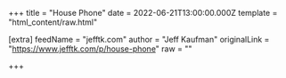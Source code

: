 
+++
title = "House Phone"
date = 2022-06-21T13:00:00.000Z
template = "html_content/raw.html"

[extra]
feedName = "jefftk.com"
author = "Jeff Kaufman"
originalLink = "https://www.jefftk.com/p/house-phone"
raw = ""

+++

